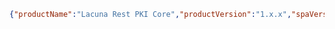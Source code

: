 ﻿```json
{"productName":"Lacuna Rest PKI Core","productVersion":"1.x.x","spaVersion":"...","timestamp":"..."}
```
